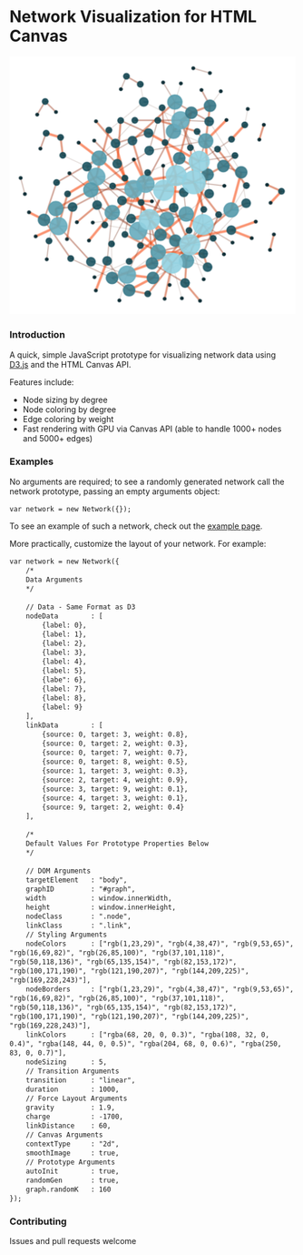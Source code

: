# Network Visualization for HTML Canvas

![Network Visualization Example](https://github.com/greenstick/d3-canvas-network/blob/master/img/network-example.png)

### Introduction
A quick, simple JavaScript prototype for visualizing network data using [D3.js](http://d3js.org) and the HTML Canvas API. 

Features include:
* Node sizing by degree
* Node coloring by degree
* Edge coloring by weight
* Fast rendering with GPU via Canvas API (able to handle 1000+ nodes and 5000+ edges)


### Examples
No arguments are required; to see a randomly generated network call the network prototype, passing an empty arguments object:

```
var network = new Network({});
```

To see an example of such a network, check out the [example page](https://greenstick.github.io/d3-canvas-network/).

More practically, customize the layout of your network. For example:

```
var network = new Network({
    /*
    Data Arguments
    */

    // Data - Same Format as D3
    nodeData        : [
        {label: 0},
        {label: 1},
        {label: 2},
        {label: 3},
        {label: 4},
        {label: 5},
        {labe": 6},
        {label: 7},
        {label: 8},
        {label: 9}
    ],
    linkData        : [
        {source: 0, target: 3, weight: 0.8},
        {source: 0, target: 2, weight: 0.3},
        {source: 0, target: 7, weight: 0.7},
        {source: 0, target: 8, weight: 0.5},
        {source: 1, target: 3, weight: 0.3},
        {source: 2, target: 4, weight: 0.9},
        {source: 3, target: 9, weight: 0.1},
        {source: 4, target: 3, weight: 0.1},
        {source: 9, target: 2, weight: 0.4}
    ],

    /*
    Default Values For Prototype Properties Below
    */

    // DOM Arguments
    targetElement   : "body",
    graphID         : "#graph",
    width           : window.innerWidth,
    height          : window.innerHeight,
    nodeClass       : ".node",
    linkClass       : ".link",
    // Styling Arguments
    nodeColors      : ["rgb(1,23,29)", "rgb(4,38,47)", "rgb(9,53,65)", "rgb(16,69,82)", "rgb(26,85,100)", "rgb(37,101,118)", "rgb(50,118,136)", "rgb(65,135,154)", "rgb(82,153,172)", "rgb(100,171,190)", "rgb(121,190,207)", "rgb(144,209,225)", "rgb(169,228,243)"],
    nodeBorders     : ["rgb(1,23,29)", "rgb(4,38,47)", "rgb(9,53,65)", "rgb(16,69,82)", "rgb(26,85,100)", "rgb(37,101,118)", "rgb(50,118,136)", "rgb(65,135,154)", "rgb(82,153,172)", "rgb(100,171,190)", "rgb(121,190,207)", "rgb(144,209,225)", "rgb(169,228,243)"],
    linkColors      : ["rgba(68, 20, 0, 0.3)", "rgba(108, 32, 0, 0.4)", "rgba(148, 44, 0, 0.5)", "rgba(204, 68, 0, 0.6)", "rgba(250, 83, 0, 0.7)"],
    nodeSizing      : 5,
    // Transition Arguments
    transition      : "linear",
    duration        : 1000,
    // Force Layout Arguments
    gravity         : 1.9,
    charge          : -1700,
    linkDistance    : 60,
    // Canvas Arguments
    contextType     : "2d",
    smoothImage     : true,
    // Prototype Arguments
    autoInit        : true,
    randomGen       : true,
    graph.randomK   : 160
});
```

### Contributing
Issues and pull requests welcome
